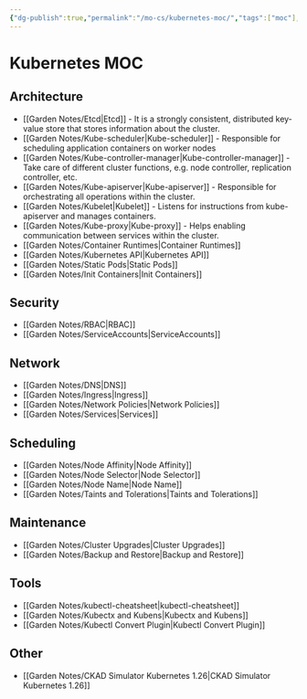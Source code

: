 ```yaml
---
{"dg-publish":true,"permalink":"/mo-cs/kubernetes-moc/","tags":["moc"],"created":"2024-11-28T10:21","updated":"2024-11-28T21:17"}
---
```


# Kubernetes MOC

## Architecture

- [[Garden Notes/Etcd\|Etcd]] - It is a strongly consistent, distributed key-value store that stores information about the cluster.
- [[Garden Notes/Kube-scheduler\|Kube-scheduler]] - Responsible for scheduling application containers on worker nodes
- [[Garden Notes/Kube-controller-manager\|Kube-controller-manager]] - Take care of different cluster functions, e.g. node controller, replication controller, etc.
- [[Garden Notes/Kube-apiserver\|Kube-apiserver]] - Responsible for orchestrating all operations within the cluster.
- [[Garden Notes/Kubelet\|Kubelet]] - Listens for instructions from kube-apiserver and manages containers.
- [[Garden Notes/Kube-proxy\|Kube-proxy]] - Helps enabling communication between services within the cluster.
- [[Garden Notes/Container Runtimes\|Container Runtimes]]
- [[Garden Notes/Kubernetes API\|Kubernetes API]]
- [[Garden Notes/Static Pods\|Static Pods]]
- [[Garden Notes/Init Containers\|Init Containers]]
## Security

- [[Garden Notes/RBAC\|RBAC]]
- [[Garden Notes/ServiceAccounts\|ServiceAccounts]]
## Network

- [[Garden Notes/DNS\|DNS]]
- [[Garden Notes/Ingress\|Ingress]]
- [[Garden Notes/Network Policies\|Network Policies]]
- [[Garden Notes/Services\|Services]]
## Scheduling

- [[Garden Notes/Node Affinity\|Node Affinity]]
- [[Garden Notes/Node Selector\|Node Selector]]
- [[Garden Notes/Node Name\|Node Name]]
- [[Garden Notes/Taints and Tolerations\|Taints and Tolerations]]
## Maintenance

- [[Garden Notes/Cluster Upgrades\|Cluster Upgrades]]
- [[Garden Notes/Backup and Restore\|Backup and Restore]]
## Tools

- [[Garden Notes/kubectl-cheatsheet\|kubectl-cheatsheet]]
- [[Garden Notes/Kubectx and Kubens\|Kubectx and Kubens]]
- [[Garden Notes/Kubectl Convert Plugin\|Kubectl Convert Plugin]]
## Other

-  [[Garden Notes/CKAD Simulator Kubernetes 1.26\|CKAD Simulator Kubernetes 1.26]]